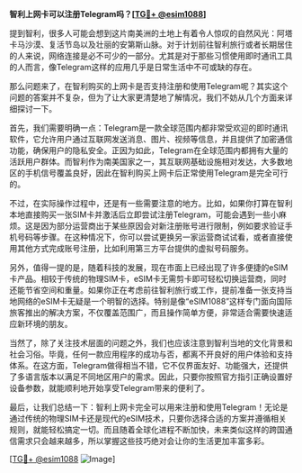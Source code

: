 **智利上网卡可以注册Telegram吗？[[TG💪+ @esim1088](https://t.me/s/esim1088)]**

提到智利，很多人可能会想到这片南美洲的土地上有着令人惊叹的自然风光：阿塔卡马沙漠、复活节岛以及壮丽的安第斯山脉。对于计划前往智利旅行或者长期居住的人来说，网络连接是必不可少的一部分。尤其是对于那些习惯使用即时通讯工具的人而言，像Telegram这样的应用几乎是日常生活中不可或缺的存在。

那么问题来了，在智利购买的上网卡是否支持注册和使用Telegram呢？其实这个问题的答案并不复杂，但为了让大家更清楚地了解情况，我们不妨从几个方面来详细探讨一下。

首先，我们需要明确一点：Telegram是一款全球范围内都非常受欢迎的即时通讯软件，它允许用户通过互联网发送消息、图片、视频等信息，并且提供了加密通信功能，确保用户的隐私安全。正因为如此，Telegram在全球范围内都拥有大量的活跃用户群体。而智利作为南美国家之一，其互联网基础设施相对发达，大多数地区的手机信号覆盖良好，因此在智利购买上网卡后正常使用Telegram是完全可行的。

不过，在实际操作过程中，还是有一些需要注意的地方。比如，如果你打算在智利本地直接购买一张SIM卡并激活后立即尝试注册Telegram，可能会遇到一些小麻烦。这是因为部分运营商出于某些原因会对新注册账号进行限制，例如要求验证手机号码等步骤。在这种情况下，你可以尝试更换另一家运营商试试看，或者直接使用其他方式完成账号注册，比如利用第三方平台提供的虚拟号码服务。

另外，值得一提的是，随着科技的发展，现在市面上已经出现了许多便捷的eSIM卡产品。相较于传统的物理SIM卡，eSIM卡无需剪卡即可轻松切换运营商，同时还能节省空间和重量。如果你正在考虑前往智利旅行或工作，提前准备一张支持当地网络的eSIM卡无疑是一个明智的选择。特别是像“eSIM1088”这样专门面向国际旅客推出的解决方案，不仅覆盖范围广，而且操作简单方便，非常适合需要快速适应新环境的朋友。

当然了，除了关注技术层面的问题之外，我们也应该注意到智利当地的文化背景和社会习俗。毕竟，任何一款应用程序的成功与否，都离不开良好的用户体验和支持体系。在这方面，Telegram做得相当不错，它不仅界面友好、功能强大，还提供了多语言版本以满足不同地区用户的需求。因此，只要你按照官方指引正确设置好设备参数，就能顺利地开始享受Telegram带来的便利了。

最后，让我们总结一下：智利上网卡完全可以用来注册和使用Telegram！无论是通过传统的物理SIM卡还是现代的eSIM技术，只要你选择合适的方案并遵循相关规则，就能轻松搞定一切。而且随着全球化进程不断加快，未来类似这样的跨国通信需求只会越来越多，所以掌握这些技巧绝对会让你的生活更加丰富多彩。

[[TG💪+ @esim1088](https://t.me/s/esim1088) ![Image](https://i.postimg.cc/4NQfJmqS/Snipaste-2025-05-13-00-14-12.png)]
